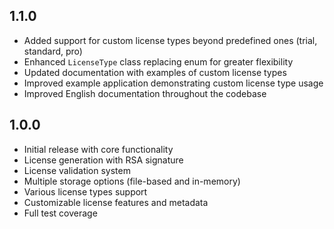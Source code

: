 ## 1.1.0
- Added support for custom license types beyond predefined ones (trial, standard, pro)
- Enhanced `LicenseType` class replacing enum for greater flexibility
- Updated documentation with examples of custom license types
- Improved example application demonstrating custom license type usage
- Improved English documentation throughout the codebase

## 1.0.0
- Initial release with core functionality
- License generation with RSA signature
- License validation system
- Multiple storage options (file-based and in-memory)
- Various license types support
- Customizable license features and metadata
- Full test coverage
